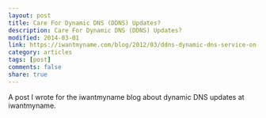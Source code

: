 ```yaml
---
layout: post
title: Care For Dynamic DNS (DDNS) Updates?
description: Care For Dynamic DNS (DDNS) Updates?
modified: 2014-03-01
link: https://iwantmyname.com/blog/2012/03/ddns-dynamic-dns-service-on-your-own-domain.html
category: articles
tags: [post]
comments: false
share: true
---
```


A post I wrote for the iwantmyname blog about dynamic DNS updates at iwantmyname.


